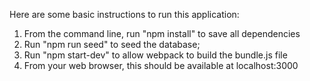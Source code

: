 Here are some basic instructions to run this application:

1. From the command line, run "npm install" to save all dependencies
2. Run "npm run seed" to seed the database;
3. Run "npm start-dev" to allow webpack to build the bundle.js file
4. From your web browser, this should be available at localhost:3000
